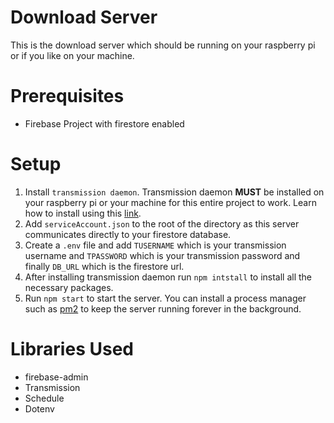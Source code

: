 # Download Server
This is the download server which should be running on your raspberry pi or if you like on your machine.
# Prerequisites
- Firebase Project with firestore enabled
# Setup
1. Install `transmission daemon`. Transmission daemon **MUST** be installed on your raspberry pi or your machine for this entire project to work. Learn how to install using this [link](https://help.ubuntu.com/community/TransmissionHowTo).
2. Add `serviceAccount.json` to the root of the directory as this server communicates directly to your firestore database.
3. Create a `.env` file and add `TUSERNAME` which is your transmission username and `TPASSWORD` which is your transmission password and finally `DB_URL` which is the firestore url.
4. After installing transmission daemon run `npm intstall` to install all the necessary packages.
5. Run `npm start` to start the server. You can install a process manager such as [pm2](https://www.npmjs.com/package/pm2) to keep the server running forever in the background.

# Libraries Used
- firebase-admin
- Transmission
- Schedule
- Dotenv
